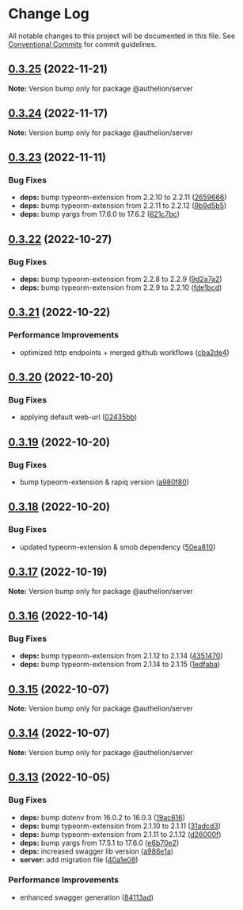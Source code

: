 # Change Log

All notable changes to this project will be documented in this file.
See [Conventional Commits](https://conventionalcommits.org) for commit guidelines.

## [0.3.25](https://github.com/Tada5hi/authelion/compare/@authelion/server@0.3.24...@authelion/server@0.3.25) (2022-11-21)

**Note:** Version bump only for package @authelion/server





## [0.3.24](https://github.com/Tada5hi/authelion/compare/@authelion/server@0.3.23...@authelion/server@0.3.24) (2022-11-17)

**Note:** Version bump only for package @authelion/server





## [0.3.23](https://github.com/Tada5hi/authelion/compare/@authelion/server@0.3.22...@authelion/server@0.3.23) (2022-11-11)


### Bug Fixes

* **deps:** bump typeorm-extension from 2.2.10 to 2.2.11 ([2659666](https://github.com/Tada5hi/authelion/commit/26596666b0eb690494bc5299b3e437da7f14ea95))
* **deps:** bump typeorm-extension from 2.2.11 to 2.2.12 ([9b9d5b5](https://github.com/Tada5hi/authelion/commit/9b9d5b5692527aa4ed4fe357c5d6e0c5be513a5e))
* **deps:** bump yargs from 17.6.0 to 17.6.2 ([621c7bc](https://github.com/Tada5hi/authelion/commit/621c7bcb14e478dc98a780a45bab92f4077a1d14))





## [0.3.22](https://github.com/Tada5hi/authelion/compare/@authelion/server@0.3.21...@authelion/server@0.3.22) (2022-10-27)


### Bug Fixes

* **deps:** bump typeorm-extension from 2.2.8 to 2.2.9 ([9d2a7a2](https://github.com/Tada5hi/authelion/commit/9d2a7a24500b055a44c0894edb08666994127109))
* **deps:** bump typeorm-extension from 2.2.9 to 2.2.10 ([fde1bcd](https://github.com/Tada5hi/authelion/commit/fde1bcd60ec597fd7f842d8465478000591225eb))





## [0.3.21](https://github.com/Tada5hi/authelion/compare/@authelion/server@0.3.20...@authelion/server@0.3.21) (2022-10-22)


### Performance Improvements

* optimized http endpoints + merged github workflows ([cba2de4](https://github.com/Tada5hi/authelion/commit/cba2de47c9ecce74c42be21ae951f90264b982df))





## [0.3.20](https://github.com/Tada5hi/authelion/compare/@authelion/server@0.3.19...@authelion/server@0.3.20) (2022-10-20)


### Bug Fixes

* applying default web-url ([02435bb](https://github.com/Tada5hi/authelion/commit/02435bb9667d1450a0800ea883ed8e7297312458))





## [0.3.19](https://github.com/Tada5hi/authelion/compare/@authelion/server@0.3.18...@authelion/server@0.3.19) (2022-10-20)


### Bug Fixes

* bump typeorm-extension & rapiq version ([a980f80](https://github.com/Tada5hi/authelion/commit/a980f80c35cb6a581886d398e3e3317815507e3b))





## [0.3.18](https://github.com/Tada5hi/authelion/compare/@authelion/server@0.3.17...@authelion/server@0.3.18) (2022-10-20)


### Bug Fixes

* updated typeorm-extension & smob dependency ([50ea810](https://github.com/Tada5hi/authelion/commit/50ea810b4ffae39291ec29317e6f7da371dc875d))





## [0.3.17](https://github.com/Tada5hi/authelion/compare/@authelion/server@0.3.16...@authelion/server@0.3.17) (2022-10-19)

**Note:** Version bump only for package @authelion/server





## [0.3.16](https://github.com/Tada5hi/authelion/compare/@authelion/server@0.3.15...@authelion/server@0.3.16) (2022-10-14)


### Bug Fixes

* **deps:** bump typeorm-extension from 2.1.12 to 2.1.14 ([4351470](https://github.com/Tada5hi/authelion/commit/4351470990f88b7f2c5c46236369a3d96360271d))
* **deps:** bump typeorm-extension from 2.1.14 to 2.1.15 ([1edfaba](https://github.com/Tada5hi/authelion/commit/1edfabae3a95fec9073806494ae673574f682c04))





## [0.3.15](https://github.com/Tada5hi/authelion/compare/@authelion/server@0.3.14...@authelion/server@0.3.15) (2022-10-07)

**Note:** Version bump only for package @authelion/server





## [0.3.14](https://github.com/Tada5hi/authelion/compare/@authelion/server@0.3.13...@authelion/server@0.3.14) (2022-10-07)

**Note:** Version bump only for package @authelion/server





## [0.3.13](https://github.com/Tada5hi/authelion/compare/@authelion/server@0.3.12...@authelion/server@0.3.13) (2022-10-05)


### Bug Fixes

* **deps:** bump dotenv from 16.0.2 to 16.0.3 ([19ac616](https://github.com/Tada5hi/authelion/commit/19ac6162d463bf70a5b39ddfc606f09c78bf8692))
* **deps:** bump typeorm-extension from 2.1.10 to 2.1.11 ([31adcd3](https://github.com/Tada5hi/authelion/commit/31adcd30d6aa06512374c8e87b1f5e3e6674209b))
* **deps:** bump typeorm-extension from 2.1.11 to 2.1.12 ([d26000f](https://github.com/Tada5hi/authelion/commit/d26000f7242283259bb63a8b3b44c43194014199))
* **deps:** bump yargs from 17.5.1 to 17.6.0 ([e6b70e2](https://github.com/Tada5hi/authelion/commit/e6b70e218b5bbb685e59eaad1ecc093d5484c0cb))
* **deps:** increased swagger lib version ([a986e1a](https://github.com/Tada5hi/authelion/commit/a986e1a2b387bb6f30d42578ac8a98182493127d))
* **server:** add migration file ([40a1e08](https://github.com/Tada5hi/authelion/commit/40a1e08c87b527d6bf046c0d55a6b408f5e5b72b))


### Performance Improvements

* enhanced swagger generation ([84113ad](https://github.com/Tada5hi/authelion/commit/84113ad10c3c1a8164772216cf455cf7700e46bf))
